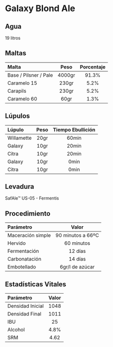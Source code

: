 # Galaxy Blond Ale

## Agua

19 litros

## Maltas

| Malta | Peso | Porcentaje |
| :--- | :---: | :---: |
| Base / Pilsner / Pale | 4000gr | 91.3% |
| Caramelo 15 | 230gr | 5.2% |
| Carapils | 230gr | 5.2% |
| Caramelo 60 | 60gr | 1.3% |

## Lúpulos

| Lúpulo | Peso | Tiempo Ebullición |
| :--- | :---: | :---: |
| Willamette | 20gr | 60min |
| Galaxy | 10gr | 20min |
| Citra | 10gr | 20min |
| Galaxy | 10gr | 0min |
| Citra | 10gr | 0min |

## Levadura

SafAle™ US-05 - Fermentis

## Procedimiento

| Parámetro | Valor |
| :--- | :---: |
| Maceración simple | 90 minutos a 66ºC |
| Hervido | 60 minutos |
| Fermentación | 12 días |
| Carbonatación | 14 días |
| Embotellado | 6gr/l de azúcar |

## Estadísticas Vitales

| Parámetro | Valor |
| :--- | :---: |
| Densidad Inicial | 1048 |
| Densidad Final | 1011 |
| IBU | 25 |
| Alcohol | 4.8% |
| SRM | 4.62 |

